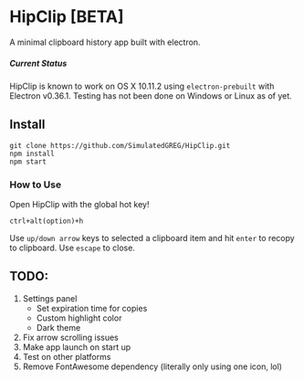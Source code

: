 # HipClip [BETA]
A minimal clipboard history app built with electron.

##### Current Status
HipClip is known to work on OS X 10.11.2 using ```electron-prebuilt``` with Electron v0.36.1. Testing has not been done on Windows or Linux as of yet.

## Install
```
git clone https://github.com/SimulatedGREG/HipClip.git
npm install
npm start
```

### How to Use
Open HipClip with the global hot key!
```
ctrl+alt(option)+h
```
Use ```up/down arrow``` keys to selected a clipboard item and hit ```enter``` to recopy to clipboard. Use ```escape``` to close.

## TODO:
 1. Settings panel
    * Set expiration time for copies
    * Custom highlight color
    * Dark theme
 2. Fix arrow scrolling issues
 3. Make app launch on start up
 4. Test on other platforms
 5. Remove FontAwesome dependency (literally only using one icon, lol)
